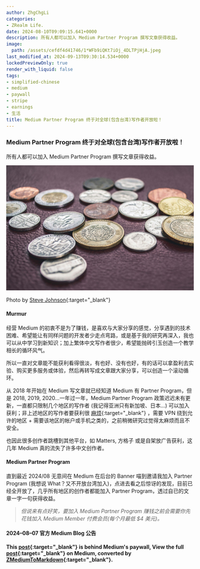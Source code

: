 ```yaml
---
author: ZhgChgLi
categories:
- ZRealm Life.
date: 2024-08-10T09:09:15.641+0000
description: 所有人都可以加入 Medium Partner Program 撰写文章获得收益。
image:
  path: /assets/cefdf4d41746/1*WFb9iQKt7iOj_4DLTPjHjA.jpeg
last_modified_at: 2024-09-13T09:30:14.534+0000
lockedPreviewOnly: true
render_with_liquid: false
tags:
- simplified-chinese
- medium
- paywall
- stripe
- earnings
- 生活
title: Medium Partner Program 终于对全球(包含台湾)写作者开放啦！
---
```


### Medium Partner Program 终于对全球(包含台湾)写作者开放啦！



所有人都可以加入 Medium Partner Program 撰写文章获得收益。



![Photo by [Steve Johnson](https://unsplash.com/@steve_j?utm_content=creditCopyText&utm_medium=referral&utm_source=unsplash){:target="_blank"}](/assets/cefdf4d41746/1*WFb9iQKt7iOj_4DLTPjHjA.jpeg)



Photo by [Steve Johnson](https://unsplash.com/@steve_j?utm_content=creditCopyText&utm_medium=referral&utm_source=unsplash){:target="_blank"}



#### Murmur



经营 Medium 的初衷不是为了赚钱，是喜欢与大家分享的感觉，分享遇到的技术困难、希望能让有同样问题的开发者少走点弯路，或是基于我的研究再深入，我也可以从中学习到新知识；加上繁体中文写作者很少，希望能抛砖引玉创造一个教学相长的循环风气。



所以一直对文章能不能获利看得很淡，有也好、没有也好，有的话可以拿盈利去实验、购买更多服务或体验，然后再转写成文章跟大家分享，可以创造一个滚动循环。



从 2018 年开始在 Medium 写文章就已经知道 Medium 有 Partner Program，但是 2018, 2019, 2020…一年过一年，Medium Partner Program 政策迟迟未有更新，一直都只限制几个地区的写作者 (我记得亚洲只有新加坡、日本…) 可以加入获利；非上述地区的写作者要获利很 [麻烦](https://medium.com/tenzblog/%E5%9C%A8%E5%8F%B0%E7%81%A3%E5%8A%A0%E5%85%A5medium%E4%BB%98%E8%B2%BB%E7%89%86%E7%9A%84%E6%9A%AB%E8%A1%8C%E6%96%B9%E6%B3%95-6be1d0d999aa){:target="_blank"} ，需要 VPN 绕到允许的地区 + 需要该地区的帐户或手机之类的，之前稍微研究过觉得太麻烦而且不安全。



也因此很多创作者跳槽到其他平台，如 Matters, 方格子 或是自架放广告获利，这几年 Medium 真的流失了许多中文创作者。



#### Medium Partner Program



直到最近 2024/08 无意间在 Medium 在后台的 Banner 喵到邀请我加入 Partner Program (我想说 What？又不开放台湾加入)，点进去看之后惊讶的发现，目前已经全开放了，几乎所有地区的创作者都能加入 Partner Program，透过自已的文章一字一句获得收益。



> *但说来有点好笑，要加入 Medium Partner Program 赚钱之前会需要你先花钱加入 Medium Member 付费会员(每个月最低 $4 美元)。*



#### 2024–08–07 官方 Medium Blog 公告



**This [post](https://medium.com/zrealm-life/medium-partner-program-%E7%B5%82%E6%96%BC%E5%B0%8D%E5%85%A8%E7%90%83-%E5%8C%85%E5%90%AB%E5%8F%B0%E7%81%A3-%E5%AF%AB%E4%BD%9C%E8%80%85%E9%96%8B%E6%94%BE%E5%95%A6-cefdf4d41746){:target="_blank"} is behind Medium's paywall, View the full [post](https://medium.com/zrealm-life/medium-partner-program-%E7%B5%82%E6%96%BC%E5%B0%8D%E5%85%A8%E7%90%83-%E5%8C%85%E5%90%AB%E5%8F%B0%E7%81%A3-%E5%AF%AB%E4%BD%9C%E8%80%85%E9%96%8B%E6%94%BE%E5%95%A6-cefdf4d41746){:target="_blank"} on Medium, converted by [ZMediumToMarkdown](https://github.com/ZhgChgLi/ZMediumToMarkdown){:target="_blank"}.**